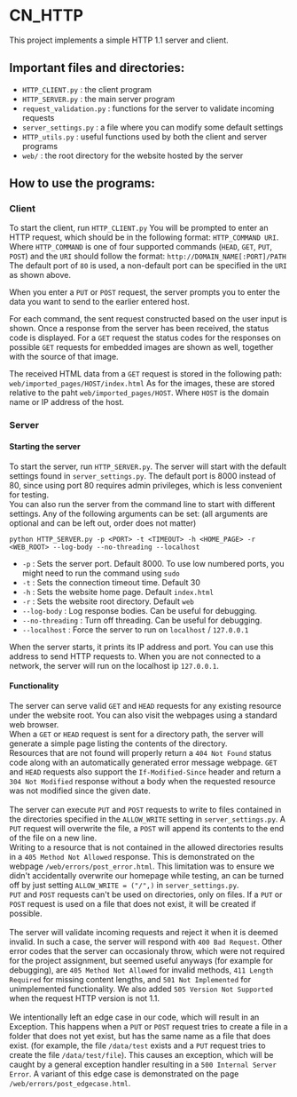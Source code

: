 # CN_HTTP

This project implements a simple HTTP 1.1 server and client.

## Important files and directories:

 - `HTTP_CLIENT.py` : the client program
 - `HTTP_SERVER.py` : the main server program
 - `request_validation.py` : functions for the server to validate incoming requests
 - `server_settings.py` : a file where you can modify some default settings
 - `HTTP_utils.py` : useful functions used by both the client and server programs
 - `web/` : the root directory for the website hosted by the server

## How to use the programs:

### Client

To start the client, run `HTTP_CLIENT.py`
You will be prompted to enter an HTTP request, which should be in the following format: `HTTP_COMMAND URI`.
Where `HTTP_COMMAND` is one of four supported commands (`HEAD`, `GET`, `PUT`, `POST`) and the `URI` should follow the format: `http://DOMAIN_NAME[:PORT]/PATH`
The default port of `80` is used, a non-default port can be specified in the `URI` as shown above.

When you enter a `PUT` or `POST` request, the server prompts you to enter the data you want to send to the earlier entered host.

For each command, the sent request constructed based on the user input is shown. Once a response from the server has been received, the status code is displayed. For a `GET` request the status codes for the responses on possible `GET` requests for embedded images are shown as well, together with the source of that image.

The received HTML data from a `GET` request is stored in the following path: `web/imported_pages/HOST/index.html`
As for the images, these are stored relative to the paht `web/imported_pages/HOST`. Where `HOST` is the domain name or IP address of the host.

### Server

#### Starting the server
To start the server, run `HTTP_SERVER.py`. The server will start with the default settings found in `server_settings.py`.
The default port is 8000 instead of 80, since using port 80 requires admin privileges, which is less convenient for testing.
\
You can also run the server from the command line to start with different settings. Any of the following arguments can be set:
(all arguments are optional and can be left out, order does not matter)
```
python HTTP_SERVER.py -p <PORT> -t <TIMEOUT> -h <HOME_PAGE> -r <WEB_ROOT> --log-body --no-threading --localhost
```
- `-p` : Sets the server port. Default 8000. To use low numbered ports, you might need to run the command using `sudo`
- `-t` : Sets the connection timeout time. Default 30
- `-h` : Sets the website home page. Default `index.html`
- `-r` : Sets the website root directory. Default `web`
- `--log-body` : Log response bodies. Can be useful for debugging.
- `--no-threading` : Turn off threading. Can be useful for debugging.
- `--localhost` : Force the server to run on `localhost` / `127.0.0.1`

When the server starts, it prints its IP address and port. You can use this address to send HTTP requests to. When you are not connected to a network, 
the server will run on the localhost ip `127.0.0.1`. 

#### Functionality
The server can serve valid `GET` and `HEAD` requests for any existing resource under the website root. 
You can also visit the webpages using a standard web browser.\
When a `GET` or `HEAD` request is sent for a directory path, the server will generate a simple page listing the contents of the directory. \
Resources that are not found will properly return a `404 Not Found` status code along with an automatically generated error message webpage. 
`GET` and `HEAD` requests also support the `If-Modified-Since` header and return a `304 Not Modified` response without a body
when the requested resource was not modified since the given date.\
\
The server can execute `PUT` and `POST` requests to write to files contained in the directories specified in the `ALLOW_WRITE` 
setting in `server_settings.py`. A `PUT` request will overwrite the file, a `POST` will append its contents to the end of the file on a new line. \
Writing to a resource that is not contained in the allowed directories results in a `405 Method Not Allowed` response. This is demonstrated on 
the webpage `/web/errors/post_error.html`. This limitation was to ensure we didn't accidentally overwrite our homepage while testing, 
an can be turned off by just setting `ALLOW_WRITE = ("/",)` in `server_settings.py`. \
`PUT` and `POST` requests can't be used on directories, only on files. If a `PUT` or `POST` request is used on a file that does not exist,
it will be created if possible.\
\
The server will validate incoming requests and reject it when it is deemed invalid. In such a case, the server will respond with `400 Bad Request`.
Other error codes that the server can occasionaly throw, which were not required for the project assignment, but seemed useful anyways 
(for example for debugging), are `405 Method Not Allowed` for invalid methods, `411 Length Required` for missing content lengths, and `501 Not Implemented`
for unimplemented functionality. We also added `505 Version Not Supported` when the request HTTP version is not 1.1. \
\
We intentionally left an edge case in our code, which will result in an Exception. This happens when a `PUT` or `POST` request tries to create
a file in a folder that does not yet exist, but has the same name as a file that does exist. (for example, the file `/data/test` exists and a `PUT` request
tries to create the file `/data/test/file`). This causes an exception, which will be caught by a general exception handler resulting in a `500 Internal Server Error`.
A variant of this edge case is demonstrated on the page `/web/errors/post_edgecase.html`.














